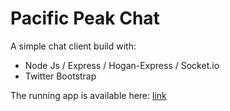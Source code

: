 # Pacific Peak Chat
A simple chat client build with:

* Node Js / Express / Hogan-Express / Socket.io
* Twitter Bootstrap

The running app is available here: [link](http://pacific-peak.herokuapp.com/)